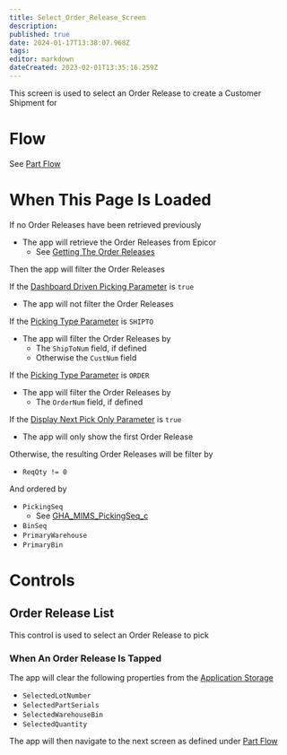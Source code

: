 ```yaml
---
title: Select_Order_Release_Screen
description: 
published: true
date: 2024-01-17T13:38:07.968Z
tags: 
editor: markdown
dateCreated: 2023-02-01T13:35:16.259Z
---
```


This screen is used to select an Order Release to create a Customer Shipment for

# Flow
See [Part Flow](../Navigation.md#part-flow)

# When This Page Is Loaded
If no Order Releases have been retrieved previously
- The app will retrieve the Order Releases from Epicor
	- See [Getting The Order Releases](../Epicor_Processes.md#getting-the-order-releases)

Then the app will filter the Order Releases

If the [Dashboard Driven Picking Parameter](../../../MIMS_Parameters.md#dashboard-driven-picking) is `true`
- The app will not filter the Order Releases

If the [Picking Type Parameter](../../../MIMS_Parameters.md#picking-type) is `SHIPTO`
- The app will filter the Order Releases by
	- The `ShipToNum` field, if defined
	- Otherwise the `CustNum` field

If the [Picking Type Parameter](../../../MIMS_Parameters.md#picking-type) is `ORDER`
- The app will filter the Order Releases by
	- The `OrderNum` field, if defined

If the [Display Next Pick Only Parameter](../../../MIMS_Parameters.md#display-next-pick-only) is `true`
- The app will only show the first Order Release

Otherwise, the resulting Order Releases will be filter by
- `ReqQty != 0`

And ordered by
- `PickingSeq`
	- See [GHA_MIMS_PickingSeq_c](../../../Epicor/User_Fields/OrderRel/GHA_MIMS_PickingSeq_c.md)
- `BinSeq`
- `PrimaryWarehouse`
- `PrimaryBin`

# Controls
## Order Release List
This control is used to select an Order Release to pick

### When An Order Release Is Tapped
The app will clear the following properties from the [Application Storage](../../../Application_Storage.md)
- `SelectedLotNumber`
- `SelectedPartSerials`
- `SelectedWarehouseBin`
- `SelectedQuantity`

The app will then navigate to the next screen as defined under [Part Flow](../Navigation.md#part-flow)